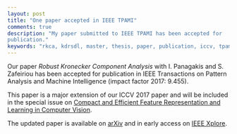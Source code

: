 ```yaml
---
layout: post
title: "One paper accepted in IEEE TPAMI"
comments: true
description: "My paper submitted to IEEE TPAMI has been accepted for
publication."
keywords: "rkca, kdrsdl, master, thesis, paper, publication, iccv, tpami"
---
```


Our paper *Robust Kronecker Component Analysis* with I. Panagakis and S.
Zafeiriou has been accepted for publication in IEEE Transactions on Pattern
Analysis and Machine Intelligence (impact factor 2017: 9.455).

This paper is a major extension of our ICCV 2017 paper and will be included in
the special issue on [Compact and Efficient Feature Representation and Learning in Computer Vision](http://www.ee.oulu.fi/~lili/TPAMI2017_SI.htm).

The updated paper is available on [arXiv](https://arxiv.org/abs/1801.06432) and
in early access on [IEEE Xplore](https://ieeexplore.ieee.org/document/8536486).
